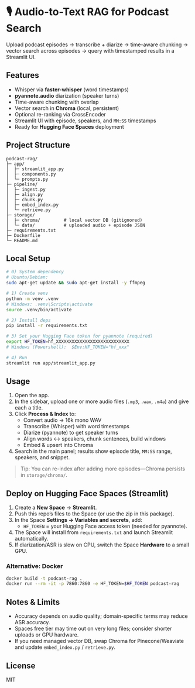 # 🎙️ Audio-to-Text RAG for Podcast Search

Upload podcast episodes → transcribe + diarize → time-aware chunking → vector search across episodes → query with timestamped results in a Streamlit UI.

## Features
- Whisper via **faster-whisper** (word timestamps)
- **pyannote.audio** diarization (speaker turns)
- Time-aware chunking with overlap
- Vector search in **Chroma** (local, persistent)
- Optional re-ranking via CrossEncoder
- Streamlit UI with episode, speakers, and `MM:SS` timestamps
- Ready for **Hugging Face Spaces** deployment

## Project Structure
```
podcast-rag/
├─ app/
│  ├─ streamlit_app.py
│  ├─ components.py
│  └─ prompts.py
├─ pipeline/
│  ├─ ingest.py
│  ├─ align.py
│  ├─ chunk.py
│  ├─ embed_index.py
│  └─ retrieve.py
├─ storage/
│  ├─ chroma/         # local vector DB (gitignored)
│  └─ data/           # uploaded audio + episode JSON
├─ requirements.txt
├─ Dockerfile
└─ README.md
```

## Local Setup
```bash
# 0) System dependency
# Ubuntu/Debian:
sudo apt-get update && sudo apt-get install -y ffmpeg

# 1) Create venv
python -m venv .venv
# Windows: .venv\Scripts\activate
source .venv/bin/activate

# 2) Install deps
pip install -r requirements.txt

# 3) Set your Hugging Face token for pyannote (required)
export HF_TOKEN=hf_XXXXXXXXXXXXXXXXXXXXXXXXXXXX
# Windows (Powershell):  $Env:HF_TOKEN="hf_xxx"

# 4) Run
streamlit run app/streamlit_app.py
```

## Usage
1. Open the app.
2. In the sidebar, upload one or more audio files (`.mp3`, `.wav`, `.m4a`) and give each a title.
3. Click **Process & Index** to:
   - Convert audio → 16k mono WAV
   - Transcribe (Whisper) with word timestamps
   - Diarize (pyannote) to get speaker turns
   - Align words ↔ speakers, chunk sentences, build windows
   - Embed & upsert into Chroma
4. Search in the main panel; results show episode title, `MM:SS` range, speakers, and snippet.

> Tip: You can re-index after adding more episodes—Chroma persists in `storage/chroma/`.

## Deploy on Hugging Face Spaces (Streamlit)
1. Create a **New Space** → **Streamlit**.
2. Push this repo’s files to the Space (or use the zip in this package).
3. In the Space **Settings → Variables and secrets**, add:
   - `HF_TOKEN` = your Hugging Face access token (needed for pyannote).
4. The Space will install from `requirements.txt` and launch Streamlit automatically.
5. If diarization/ASR is slow on CPU, switch the Space **Hardware** to a small GPU.

### Alternative: Docker
```bash
docker build -t podcast-rag .
docker run --rm -it -p 7860:7860 -e HF_TOKEN=$HF_TOKEN podcast-rag
```

## Notes & Limits
- Accuracy depends on audio quality; domain-specific terms may reduce ASR accuracy.
- Spaces free tier may time out on very long files; consider shorter uploads or GPU hardware.
- If you need managed vector DB, swap Chroma for Pinecone/Weaviate and update `embed_index.py` / `retrieve.py`.

## License
MIT

